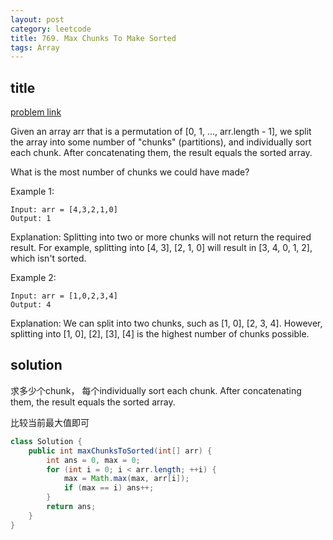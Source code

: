 ```yaml
---
layout: post
category: leetcode
title: 769. Max Chunks To Make Sorted
tags: Array
---
```


## title
[problem link](https://leetcode.com/problems/max-chunks-to-make-sorted/description/)

Given an array arr that is a permutation of [0, 1, ..., arr.length - 1], we split the array into some number of "chunks" (partitions), and individually sort each chunk.  After concatenating them, the result equals the sorted array.

What is the most number of chunks we could have made?

Example 1:

	Input: arr = [4,3,2,1,0]
	Output: 1

Explanation:
Splitting into two or more chunks will not return the required result.
For example, splitting into [4, 3], [2, 1, 0] will result in [3, 4, 0, 1, 2], which isn't sorted.

Example 2:

	Input: arr = [1,0,2,3,4]
	Output: 4

Explanation:
We can split into two chunks, such as [1, 0], [2, 3, 4].
However, splitting into [1, 0], [2], [3], [4] is the highest number of chunks possible.

## solution
求多少个chunk， 每个individually sort each chunk.  After concatenating them, the result equals the sorted array.

比较当前最大值即可

```java
class Solution {
    public int maxChunksToSorted(int[] arr) {
        int ans = 0, max = 0;
        for (int i = 0; i < arr.length; ++i) {
            max = Math.max(max, arr[i]);
            if (max == i) ans++;
        }
        return ans;
    }
}

```